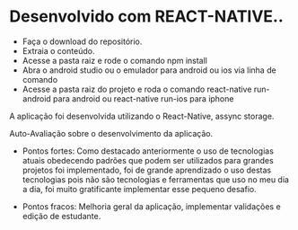 # Desenvolvido com REACT-NATIVE..
* Faça o download do repositório.
* Extraia o conteúdo.
* Acesse a pasta raiz e rode o comando npm install
* Abra o android studio ou o emulador para android ou ios via linha de comando
* Acesse a pasta raiz do projeto e roda o comando react-native run-android para android ou react-native run-ios para iphone

A aplicação foi desenvolvida utilizando o React-Native, assync storage.

Auto-Avaliação sobre o desenvolvimento da aplicação.

* Pontos fortes: Como destacado anteriormente o uso de tecnologias atuais obedecendo padrões que podem ser utilizados para grandes projetos foi implementado, foi de grande aprendizado o uso destas tecnologias pois não são tecnologias e ferramentas que uso no meu dia a dia, foi muito gratificante implementar esse pequeno desafio.

* Pontos fracos: Melhoria geral da aplicação, implementar validações e edição de estudante. 


